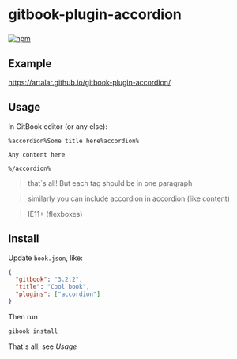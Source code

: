 # gitbook-plugin-accordion
###
[![npm](http://img.shields.io/npm/dt/gitbook-plugin-accordion.svg)](https://raw.githubusercontent.com/catedu/libreOffice-la-suite-ofimatica-libre/master/https://www.npmjs.com/package/gitbook-plugin-accordion)

## Example

https://artalar.github.io/gitbook-plugin-accordion/

## Usage
In GitBook editor (or any else):

```
%accordion%Some title here%accordion%

Any content here

%/accordion%
```

> that`s all! But each tag should be in one paragraph

> similarly you can include accordion in accordion (like content)

> IE11+ (flexboxes)

## Install

Update `book.json`, like:

```json
{
  "gitbook": "3.2.2",
  "title": "Cool book",
  "plugins": ["accordion"]
}
```

Then run

```bash
gibook install 
```

That`s all, see *Usage*
